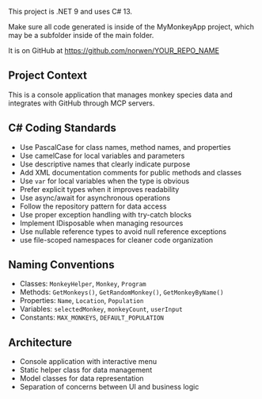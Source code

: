 This project is .NET 9 and uses C# 13.

Make sure all code generated is inside of the MyMonkeyApp project, which may be a subfolder inside of the main folder.

It is on GitHub at https://github.com/norwen/YOUR_REPO_NAME

## Project Context
This is a console application that manages monkey species data and integrates with GitHub through MCP servers.

## C# Coding Standards
- Use PascalCase for class names, method names, and properties
- Use camelCase for local variables and parameters
- Use descriptive names that clearly indicate purpose
- Add XML documentation comments for public methods and classes
- Use `var` for local variables when the type is obvious
- Prefer explicit types when it improves readability
- Use async/await for asynchronous operations
- Follow the repository pattern for data access
- Use proper exception handling with try-catch blocks
- Implement IDisposable when managing resources
- Use nullable reference types to avoid null reference exceptions
- use file-scoped namespaces for cleaner code organization

## Naming Conventions
- Classes: `MonkeyHelper`, `Monkey`, `Program`
- Methods: `GetMonkeys()`, `GetRandomMonkey()`, `GetMonkeyByName()`
- Properties: `Name`, `Location`, `Population`
- Variables: `selectedMonkey`, `monkeyCount`, `userInput`
- Constants: `MAX_MONKEYS`, `DEFAULT_POPULATION`

## Architecture
- Console application with interactive menu
- Static helper class for data management
- Model classes for data representation
- Separation of concerns between UI and business logic